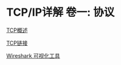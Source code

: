 # TCP/IP详解 卷一: 协议

[TCP概述](/book/TCP/tcp01)

[TCP链接](/book/TCP/connect.md)

[Wireshark 可视化工具](/book/TCP/tools.md)

